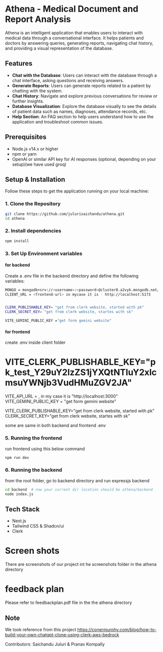 # Athena - Medical Document and Report Analysis

Athena is an intelligent application that enables users to interact with medical data through a conversational interface. It helps patients and doctors by answering queries, generating reports, navigating chat history, and providing a visual representation of the database.

## Features
- **Chat with the Database**: Users can interact with the database through a chat interface, asking questions and receiving answers.
- **Generate Reports**: Users can generate reports related to a patient by chatting with the system.
- **Chat History**: Navigate and explore previous conversations for review or further insights.
- **Database Visualization**: Explore the database visually to see the details of patient data such as names, diagnoses, attendance records, etc.
- **Help Section**: An FAQ section to help users understand how to use the application and troubleshoot common issues.

## Prerequisites
- Node.js v14.x or higher
- npm or yarn
- OpenAI or similar API key for AI responses (optional, depending on your setup)(we have used groq)

## Setup & Installation
Follow these steps to get the application running on your local machine:

### 1. Clone the Repository
```bash
git clone https://github.com/julurisaichandu/athena.git
cd athena
```
### 2. Install dependencies
```bash
npm install
```

### 3. Set Up Environment variables
<!-- #### for authentication
To do this, first, paste the ENVs you copied from the Clerk dashboard into your `.env.local` file from earlier so it now looks something like this.
```bash
NEXT_PUBLIC_CLERK_PUBLISHABLE_KEY="<get this from clerk>"
CLERK_SECRET_KEY="<get this from clerk>"
```
follow this blog for authentication setup - https://conermurphy.com/blog/how-to-build-your-own-chatgpt-clone-using-clerk-aws-bedrock
-->
#### for backend
Create a .env file in the backend directory and define the following variables:

```bash
MONGO = mongodb+srv://<username>:<password>@cluster0.a2vyk.mongodb.net/?retryWrites=true&w=majority&appName=<clusetername>
CLIENT_URL = <frontend-url> in mycase it is - http://localhost:5173


CLERK_PUBLISHABLE_KEY= "get from clerk website, started with pk"
CLERK_SECRET_KEY= "get from clerk website, startes with sk"

VITE_GEMINI_PUBLIC_KEY ="get form gemini website"
```
#### for frontend
create .env inside client folder
# VITE_CLERK_PUBLISHABLE_KEY="pk_test_Y29uY2lzZS1jYXQtNTIuY2xlcmsuYWNjb3VudHMuZGV2JA"
VITE_API_URL = <backend url> , in my case it is "http://localhost:3000"
VITE_GEMINI_PUBLIC_KEY = "get form gemini website"

VITE_CLERK_PUBLISHABLE_KEY="get from clerk website, started with pk"
CLERK_SECRET_KEY="get from clerk website, startes with sk"

some are same in both backend and frontend .env

### 5. Running the frontend
run frontend using this below command

```bash
npm run dev
```
### 6. Running the backend
from the root folder, go to backend directory and run expressjs backend
```bash
cd backend  # now your current dir location should be athena/backend
node index.js
```

## Tech Stack
- Next.js
- Tailwind CSS & Shadcn/ui
- Clerk

# Screen shots
There are screenshots of our project int he screenshots folder in the athena directory

# feedback plan
Please refer to feedbackplan.pdf file in the the athena directory

## Note
We took reference from this project
https://conermurphy.com/blog/how-to-build-your-own-chatgpt-clone-using-clerk-aws-bedrock

Contributors:
Saichandu Juluri & Pranav Kompally
